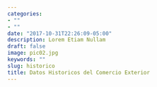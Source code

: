 ```yaml
---
categories:
- ""
- ""
date: "2017-10-31T22:26:09-05:00"
description: Lorem Etiam Nullam
draft: false
image: pic02.jpg
keywords: ""
slug: historico
title: Datos Historicos del Comercio Exterior
---
```

